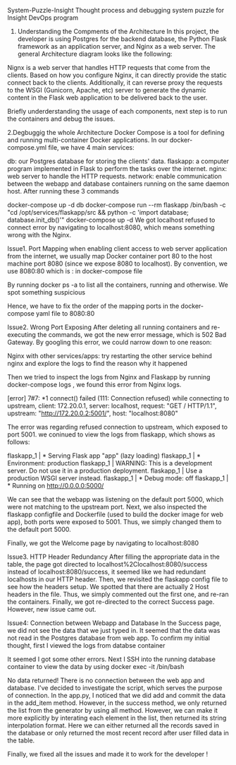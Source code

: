 System-Puzzle-Insight
Thought process and debugging system puzzle for Insight DevOps program

1. Understanding the Compments of the Architecture
In this project, the developer is using Postgres for the backend database, the Python Flask framework as an application server, and Nginx as a web server. The general Architecture diagram looks like the following:



Nignx is a web server that handles HTTP requests that come from the clients. Based on how you configure Nginx, it can directly provide the static connect back to the clients. Additionally, it can reverse proxy the requests to the WSGI (Gunicorn, Apache, etc) server to generate the dynamic content in the Flask web application to be delivered back to the user.

Briefly underderstanding the usage of each components, next step is to run the containers and debug the issues.

2.Degbuggig the whole Architecture
Docker Compose is a tool for defining and running multi-container Docker applications. In our docker-compose.yml file, we have 4 main services:

db: our Postgres database for storing the clients' data.
flaskapp: a computer program implemented in Flask to perform the tasks over the internet.
nginx: web server to handle the HTTP requests.
network: enable communication between the webapp and database containers running on the same daemon host.
After running these 3 commands

docker-compose up -d db
docker-compose run --rm flaskapp /bin/bash -c "cd /opt/services/flaskapp/src && python -c  'import database; database.init_db()'"
docker-compose up -d
We got localhost refused to connect error by navigating to localhost:8080, which means something wrong with the Nginx.

Issue1. Port Mapping
when enabling client access to web server application from the internet, we usually map Docker container port 80 to the host machine port 8080 (since we expose 8080 to localhost). By convention, we use 8080:80 which is <host port>:<container port> in docker-compose file

By running docker ps -a to list all the containers, running and otherwise. We spot something suspicious



Hence, we have to fix the order of the mapping ports in the docker-compose yaml file to 8080:80

Issue2. Wrong Port Exposing
After deleting all running containers and re-executing the commands, we got the new error message, which is 502 Bad Gateway. By googling this error, we could narrow down to one reason:

Nginx with other services/apps: try restarting the other service behind nginx and explore the logs to find the reason why it happened

Then we tried to inspect the logs from Nginx and Flaskapp by running docker-compose logs <service-name>, we found this error from Nginx logs.

[error] 7#7: *1 connect() failed (111: Connection refused) while connecting to upstream, client: 172.20.0.1, server: localhost, request: "GET / HTTP/1.1", upstream: "http://172.20.0.2:5001/", host: "localhost:8080"

The error was regarding refused connection to upstream, which exposed to port 5001. we coninued to view the logs from flaskapp, which shows as follows:

flaskapp_1 | * Serving Flask app "app" (lazy loading) flaskapp_1 | * Environment: production flaskapp_1 | WARNING: This is a development server. Do not use it in a production deployment. flaskapp_1 | Use a production WSGI server instead. flaskapp_1 | * Debug mode: off flaskapp_1 | * Running on http://0.0.0.0:5000/

We can see that the webapp was listening on the default port 5000, which were not matching to the upstream port. Next, we also inspected the flaskapp configfile and Dockerfile (used to build the docker image for web app), both ports were exposed to 5001. Thus, we simply changed them to the default port 5000.

Finally, we got the Welcome page by navigating to localhost:8080

Issue3. HTTP Header Redundancy
After filling the appropriate data in the table, the page got directed to localhost%2Clocalhost:8080/success instead of localhost:8080/success, it seemed like we had redundant localhosts in our HTTP header. Then, we revisited the flaskapp config file to see how the headers setup. We spotted that there are actually 2 Host headers in the file. Thus, we simply commented out the first one, and re-ran the containers. Finally, we got re-directed to the correct Success page. However, new issue came out.

Issue4: Connection between Webapp and Database
In the Success page, we did not see the data that we just typed in. It seemed that the data was not read in the Postgres database from web app. To confirm my initial thought, first I viewed the logs from databse container



It seemed I got some other errors. Next I SSH into the running database container to view the data by using docker exec -it <container-name> /bin/bash



No data returned! There is no connection between the web app and database. I've decided to investigate the script, which serves the purpose of connection. In the app.py, I noticed that we did add and commit the data in the add_item method. However, in the success method, we only returned the list from the generator by using all method. However, we can make it more explicitly by interating each element in the list, then returned its string interpolation format. Here we can either returned all the records saved in the database or only returned the most recent record after user filled data in the table.

Finally, we fixed all the issues and made it to work for the developer !